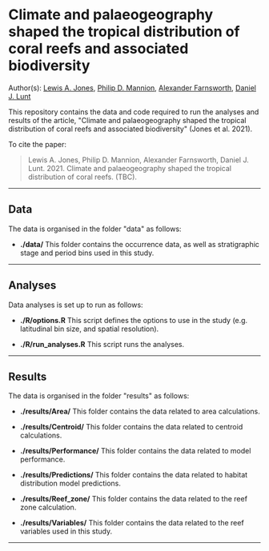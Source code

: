 # Climate and palaeogeography shaped the tropical distribution of coral reefs and associated biodiversity

Author(s): [Lewis A. Jones](mailto:l.jones16@imperial.ac.uk), [Philip D. Mannion](mailto:philipdmannion@gmail.com), [Alexander Farnsworth](mailto:alex.Farnsworth@bristol.ac.uk), [Daniel J. Lunt](mailto:D.J.Lunt@bristol.ac.uk)

This repository contains the data and code required to run the analyses and results of the article, "Climate and palaeogeography shaped the tropical distribution of coral reefs and associated biodiversity" (Jones et al. 2021). 

To cite the paper: 
> Lewis A. Jones, Philip D. Mannion, Alexander Farnsworth, Daniel J. Lunt. 2021. Climate and palaeogeography shaped the tropical distribution of coral reefs. (TBC).

-------

## Data
The data is organised in the folder "data" as follows:

* **./data/**
This folder contains the occurrence data, as well as stratigraphic stage and period bins used in this study.

-------

## Analyses
Data analyses is set up to run as follows:

* **./R/options.R**
This script defines the options to use in the study (e.g. latitudinal bin size, and spatial resolution).

* **./R/run_analyses.R**
This script runs the analyses.

-------

## Results
The data is organised in the folder "results" as follows:

* **./results/Area/**
This folder contains the data related to area calculations.

* **./results/Centroid/**
This folder contains the data related to centroid calculations.

* **./results/Performance/**
This folder contains the data related to model performance.

* **./results/Predictions/**
This folder contains the data related to habitat distribution model predictions.

* **./results/Reef_zone/**
This folder contains the data related to the reef zone calculation.

* **./results/Variables/**
This folder contains the data related to the reef variables used in this study.

-------
